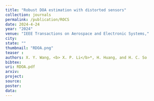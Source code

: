 ```yaml
---
title: "Robust DOA estimation with distorted sensors"
collection: journals
permalink: /publication/ROCS
date: 2024-4-24
year: "2024"
venue: "IEEE Transactions on Aerospace and Electronic Systems,"
city: 
state: ""
thumbnail: "RDOA.png"
teaser : 
authors: X. Y. Wang, <b> X. P. Li</b>*, H. Huang, and H. C. So
bibtex: 
uri: RDOA.pdf
arxiv: 
project: 
source: 
poster: 
data:
---
```

